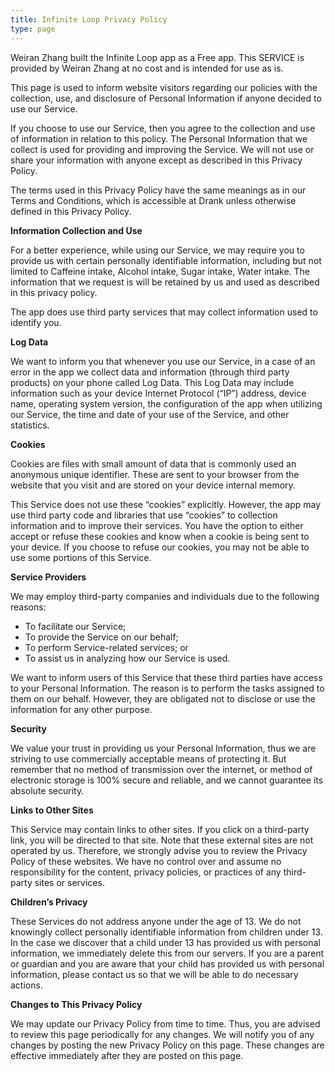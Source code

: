 ```yaml
---
title: Infinite Loop Privacy Policy
type: page
---
```


<p> Weiran Zhang built the Infinite Loop app as a Free app. This SERVICE is provided by Weiran Zhang at no cost and is intended for use as is.
    </p> <p>This page is used to inform website visitors regarding our policies with the collection, use, and
      disclosure of Personal Information if anyone decided to use our Service.
    </p> <p>If you choose to use our Service, then you agree to the collection and use of information in relation
      to this policy. The Personal Information that we collect is used for providing and improving the
      Service. We will not use or share your information with anyone except as described
      in this Privacy Policy.
    </p> <p>The terms used in this Privacy Policy have the same meanings as in our Terms and Conditions, which is accessible
      at Drank unless otherwise defined in this Privacy Policy.
    </p> <p><strong>Information Collection and Use</strong></p> <p>For a better experience, while using our Service, we may require you to provide us with certain
      personally identifiable information, including but not limited to Caffeine intake, Alcohol intake, Sugar intake, Water intake. The information that we request is will be retained by us and used as described in this privacy policy.
    </p> <p>The app does use third party services that may collect information used to identify you.</p> <!----> <p><strong>Log Data</strong></p> <p> We want to inform you that whenever you use our Service, in a case of an
      error in the app we collect data and information (through third party products) on your phone
      called Log Data. This Log Data may include information such as your device Internet Protocol (“IP”) address,
      device name, operating system version, the configuration of the app when utilizing our Service,
      the time and date of your use of the Service, and other statistics.
    </p> <p><strong>Cookies</strong></p> <p>Cookies are files with small amount of data that is commonly used an anonymous unique identifier. These
      are sent to your browser from the website that you visit and are stored on your device internal memory.
    </p> <p>This Service does not use these “cookies” explicitly. However, the app may use third party code and libraries
      that use “cookies” to collection information and to improve their services. You have the option to either
      accept or refuse these cookies and know when a cookie is being sent to your device. If you choose to
      refuse our cookies, you may not be able to use some portions of this Service.
    </p> <p><strong>Service Providers</strong></p> <p> We may employ third-party companies and individuals due to the following reasons:</p> <ul><li>To facilitate our Service;</li> <li>To provide the Service on our behalf;</li> <li>To perform Service-related services; or</li> <li>To assist us in analyzing how our Service is used.</li></ul> <p> We want to inform users of this Service that these third parties have access to your
      Personal Information. The reason is to perform the tasks assigned to them on our behalf. However, they
      are obligated not to disclose or use the information for any other purpose.
    </p> <p><strong>Security</strong></p> <p> We value your trust in providing us your Personal Information, thus we are striving
      to use commercially acceptable means of protecting it. But remember that no method of transmission over
      the internet, or method of electronic storage is 100% secure and reliable, and we cannot guarantee
      its absolute security.
    </p> <p><strong>Links to Other Sites</strong></p> <p>This Service may contain links to other sites. If you click on a third-party link, you will be directed
      to that site. Note that these external sites are not operated by us. Therefore, we strongly
      advise you to review the Privacy Policy of these websites. We have no control over
      and assume no responsibility for the content, privacy policies, or practices of any third-party sites
      or services.
    </p> <p><strong>Children’s Privacy</strong></p> <p>These Services do not address anyone under the age of 13. We do not knowingly collect
      personally identifiable information from children under 13. In the case we discover that a child
      under 13 has provided us with personal information, we immediately delete this from
      our servers. If you are a parent or guardian and you are aware that your child has provided us with personal
      information, please contact us so that we will be able to do necessary actions.
    </p> <p><strong>Changes to This Privacy Policy</strong></p> <p> We may update our Privacy Policy from time to time. Thus, you are advised to review
      this page periodically for any changes. We will notify you of any changes by posting
      the new Privacy Policy on this page. These changes are effective immediately after they are posted on
      this page.
    </p>
